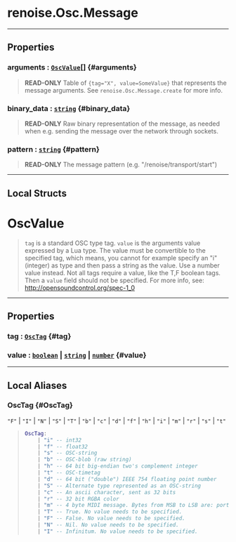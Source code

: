 # renoise.Osc.Message  

<!-- toc -->
  

---  
## Properties
### arguments : [`OscValue`](#oscvalue)[] {#arguments}
> **READ-ONLY** Table of `{tag="X", value=SomeValue}` that represents the
> message arguments. See `renoise.Osc.Message.create` for more info.

### binary_data : [`string`](../../API/builtins/string.md) {#binary_data}
> **READ-ONLY** Raw binary representation of the message, as needed when e.g.
> sending the message over the network through sockets.

### pattern : [`string`](../../API/builtins/string.md) {#pattern}
> **READ-ONLY** The message pattern (e.g. "/renoise/transport/start")

  



---  
## Local Structs  
# OscValue  
> `tag` is a standard OSC type tag. `value` is the arguments value expressed
> by a Lua type. The value must be convertible to the specified tag, which
> means, you cannot for example specify an "i" (integer) as type and then pass
> a string as the value. Use a number value instead. Not all tags require a
> value, like the T,F boolean tags. Then a `value` field should not be
> specified. For more info, see: http://opensoundcontrol.org/spec-1_0  

<!-- toc -->
  

---  
## Properties
### tag : [`OscTag`](#OscTag) {#tag}
### value : [`boolean`](../../API/builtins/boolean.md) | [`string`](../../API/builtins/string.md) | [`number`](../../API/builtins/number.md) {#value}
  

  



---  
## Local Aliases  
### OscTag {#OscTag}
`"F"` | `"I"` | `"N"` | `"S"` | `"T"` | `"b"` | `"c"` | `"d"` | `"f"` | `"h"` | `"i"` | `"m"` | `"r"` | `"s"` | `"t"`  
> ```lua
> OscTag:
>     | "i" -- int32
>     | "f" -- float32
>     | "s" -- OSC-string
>     | "b" -- OSC-blob (raw string)
>     | "h" -- 64 bit big-endian two's complement integer
>     | "t" -- OSC-timetag
>     | "d" -- 64 bit ("double") IEEE 754 floating point number
>     | "S" -- Alternate type represented as an OSC-string
>     | "c" -- An ascii character, sent as 32 bits
>     | "r" -- 32 bit RGBA color
>     | "m" -- 4 byte MIDI message. Bytes from MSB to LSB are: port id, status byte, data1, data2
>     | "T" -- True. No value needs to be specified.
>     | "F" -- False. No value needs to be specified.
>     | "N" -- Nil. No value needs to be specified.
>     | "I" -- Infinitum. No value needs to be specified.
> ```  
  

